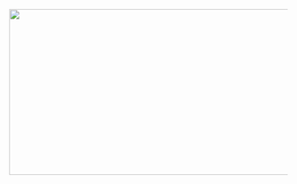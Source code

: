 <a href="https://github.com/devxb/gitanimals">
<img
src="https://render.gitanimals.org/farms/daeunkwak"
width="600"
height="300"
/>
</a>
